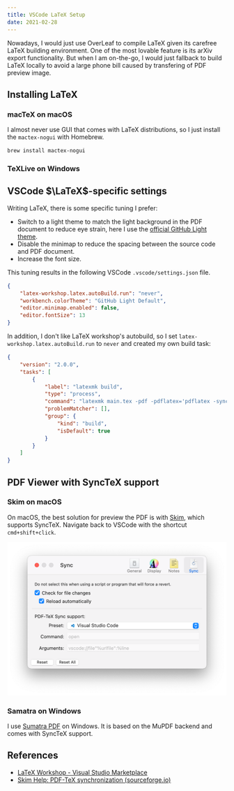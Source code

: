```yaml
---
title: VSCode LaTeX Setup
date: 2021-02-28
---
```


Nowadays, I would just use OverLeaf to compile LaTeX given its carefree LaTeX building environment. One of the most lovable feature is its arXiv export functionality. But when I am on-the-go, I would just fallback to build LaTeX locally to avoid a large phone bill caused by transfering of PDF preview image.

## Installing LaTeX

### macTeX on macOS

I almost never use GUI that comes with LaTeX distributions, so I just install the `mactex-nogui` with Homebrew.

```bash
brew install mactex-nogui
```

### TeXLive on Windows



## VSCode $\LaTeX$-specific settings

Writing LaTeX, there is some specific tuning I prefer:

- Switch to a light theme to match the light background in the PDF document to reduce eye strain, here I use the [official GitHub Light theme](https://marketplace.visualstudio.com/items?itemName=GitHub.github-vscode-theme).
- Disable the minimap to reduce the spacing between the source code and PDF document.
- Increase the font size.

This tuning results in the following VSCode `.vscode/settings.json` file.

```json
{
    "latex-workshop.latex.autoBuild.run": "never",
    "workbench.colorTheme": "GitHub Light Default",
    "editor.minimap.enabled": false,
    "editor.fontSize": 13
}
```

In addition, I don't like LaTeX workshop's autobuild, so I set `latex-workshop.latex.autoBuild.run` to `never` and created my own build task:

```json
{
    "version": "2.0.0",
    "tasks": [
        {
            "label": "latexmk build",
            "type": "process",
            "command": "latexmk main.tex -pdf -pdflatex='pdflatex -synctex=1 -interaction=nonstopmode'",
            "problemMatcher": [],
            "group": {
                "kind": "build",
                "isDefault": true
            }
        }
    ]
}
```

## PDF Viewer with SyncTeX support

### Skim on macOS

On macOS, the best solution for preview the PDF is with [Skim](https://skim-app.sourceforge.io/), which supports SyncTeX.
Navigate back to VSCode with the shortcut `cmd+shift+click`.

![SyncTeX setup in Skim.](skim-sync.png)

### Samatra on Windows

I use [Sumatra PDF](https://www.sumatrapdfreader.org/free-pdf-reader) on Windows. It is based on the MuPDF backend and comes with SyncTeX support.



## References

- [LaTeX Workshop - Visual Studio Marketplace](https://marketplace.visualstudio.com/items?itemName=James-Yu.latex-workshop)
- [Skim Help: PDF-TeX synchronization (sourceforge.io)](https://skim-app.sourceforge.io/manual/SkimHelp_49.html)

